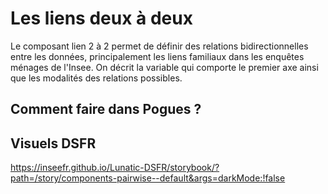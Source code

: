 # Les liens deux à deux

Le composant lien 2 à 2 permet de définir des relations bidirectionnelles entre les données, principalement les liens familiaux dans les enquêtes ménages de l'Insee.
On décrit la variable qui comporte le premier axe ainsi que les modalités des relations possibles.

## Comment faire dans Pogues ?


## Visuels DSFR

 https://inseefr.github.io/Lunatic-DSFR/storybook/?path=/story/components-pairwise--default&args=darkMode:!false